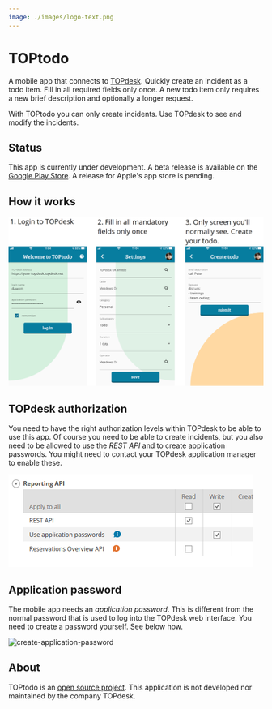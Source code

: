 ```yaml
---
image: ./images/logo-text.png
---
```


# TOPtodo

A mobile app that connects to [TOPdesk](https://topdesk.com). Quickly create an incident as a todo item. Fill in all required fields only once. A new todo item only requires a new brief description and optionally a longer request.

With TOPtodo you can only create incidents. Use TOPdesk to see and modify the incidents.

## Status

This app is currently under development. A beta release is available on the [Google Play Store](https://play.google.com/store/apps/details?id=com.github.bennorichters.toptodo). A release for Apple's app store is pending.

## How it works

![flow](./images/flow.png)

## TOPdesk authorization

You need to have the right authorization levels within TOPdesk to be able to use this app. Of course you need to be able to create incidents, but you also need to be allowed to use the _REST API_ and to create application passwords. You might need to contact your TOPdesk application manager to enable these.

![authorization-api](./images/authorization-api.png)

## Application password

The mobile app needs an _application password_. This is different from the normal password that is used to log into the TOPdesk web interface. You need to create a password yourself. See below how.

![create-application-password](./images/create-app-password.gif)

## About

TOPtodo is an [open source project](https://github.com/bennorichters/TOPtodo/). This application is not developed nor maintained by the company TOPdesk.
